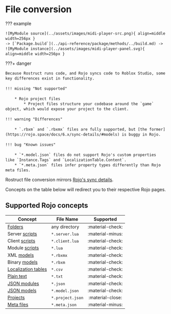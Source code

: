 # File conversion

??? example
	
	![MyModule source](../assets/images/midi-player-src.png){ align=middle width=256px }
	-> [`Package.build`](../api-reference/package/methods/../build.md) ->
	![MyModule instance](../assets/images/midi-player-panel.svg){ align=middle width=256px }

???+ danger

	Because Rostruct runs code, and Rojo syncs code to Roblox Studio, some key differences exist in functionality.

	!!! missing "Not supported"

		* Rojo project files
			* Project files structure your codebase around the `game` object, which would expose your project to the client.

	!!! warning "Differences"

		* `.rbxm` and `.rbxmx` files are fully supported, but [the former](https://rojo.space/docs/6.x/sync-details/#models) is buggy in Rojo.

	!!! bug "Known issues"

		* `*.model.json` files do not support Rojo's custom properties like `Instance.Tags` and `LocalizationTable.Content`.
		* `*.meta.json` files infer property types differently than Rojo meta files.

Rostruct file conversion mirrors [Rojo's sync details](https://rojo.space/docs/6.x/sync-details/).

Concepts on the table below will redirect you to their respective Rojo pages.

## Supported Rojo concepts

| Concept                                                                              | File Name        |    Supported     |
| ------------------------------------------------------------------------------------ | ---------------- | :--------------: |
| [Folders](https://rojo.space/docs/6.x/sync-details/#folders)                         | any directory    | :material-check: |
| Server [scripts](https://rojo.space/docs/6.x/sync-details/#scripts)                  | `*.server.lua`   | :material-minus: |
| Client [scripts](https://rojo.space/docs/6.x/sync-details/#scripts)                  | `*.client.lua`   | :material-check: |
| Module [scripts](https://rojo.space/docs/6.x/sync-details/#scripts)                  | `*.lua`          | :material-check: |
| XML [models](https://rojo.space/docs/6.x/sync-details/#models)                       | `*.rbxmx`        | :material-check: |
| Binary [models](https://rojo.space/docs/6.x/sync-details/#models)                    | `*.rbxm`         | :material-check: |
| [Localization tables](https://rojo.space/docs/6.x/sync-details/#localization-tables) | `*.csv`          | :material-check: |
| [Plain text](https://rojo.space/docs/6.x/sync-details/#plain-text)                   | `*.txt`          | :material-check: |
| [JSON modules](https://rojo.space/docs/6.x/sync-details/#json-modules)               | `*.json`         | :material-check: |
| [JSON models](https://rojo.space/docs/6.x/sync-details/#json-models)                 | `*.model.json`   | :material-check: |
| [Projects](https://rojo.space/docs/6.x/sync-details/#projects)                       | `*.project.json` | :material-close: |
| [Meta files](https://rojo.space/docs/6.x/sync-details/#json-modules)                 | `*.meta.json`    | :material-minus: |
